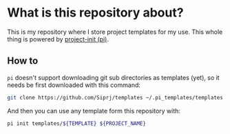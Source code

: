 # What is this repository about?

This is my repository where I store project templates for my use. This whole
thing is powered by [project-init (pi)](https://github.com/vmchale/project-init).

## How to

`pi` doesn't support downloading git sub directories as templates (yet), so it
needs be first downloaded with this command:

```bash
git clone https://github.com/Siprj/templates ~/.pi_templates/templates
```

And then you can use any template form this repository with:

```bash
pi init templates/${TEMPLATE} ${PROJECT_NAME}
```
